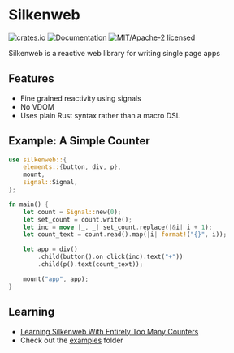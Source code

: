 # Silkenweb

[![crates.io](https://img.shields.io/crates/v/silkenweb.svg)](https://crates.io/crates/silkenweb)
[![Documentation](https://docs.rs/silkenweb/badge.svg)](https://docs.rs/silkenweb)
[![MIT/Apache-2 licensed](https://img.shields.io/crates/l/silkenweb)](./LICENSE-APACHE)

Silkenweb is a reactive web library for writing single page apps

## Features

- Fine grained reactivity using signals
- No VDOM
- Uses plain Rust syntax rather than a macro DSL

## Example: A Simple Counter

```rust
use silkenweb::{
    elements::{button, div, p},
    mount,
    signal::Signal,
};

fn main() {
    let count = Signal::new(0);
    let set_count = count.write();
    let inc = move |_, _| set_count.replace(|&i| i + 1);
    let count_text = count.read().map(|i| format!("{}", i));

    let app = div()
        .child(button().on_click(inc).text("+"))
        .child(p().text(count_text));

    mount("app", app);
}
```

## Learning

- [Learning Silkenweb With Entirely Too Many Counters](https://silkenweb.netlify.app/)
- Check out the [examples](https://github.com/silkenweb/silkenweb/tree/main/examples) folder
